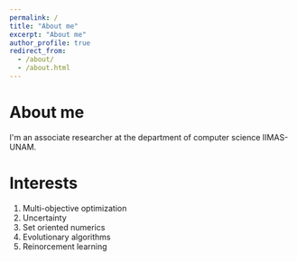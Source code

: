 ```yaml
---
permalink: /
title: "About me"
excerpt: "About me"
author_profile: true
redirect_from: 
  - /about/
  - /about.html
---
```


About me
======
I'm an associate researcher at the department of computer science IIMAS-UNAM.

Interests
======
1. Multi-objective optimization
1. Uncertainty
1. Set oriented numerics
1. Evolutionary algorithms
1. Reinorcement learning


